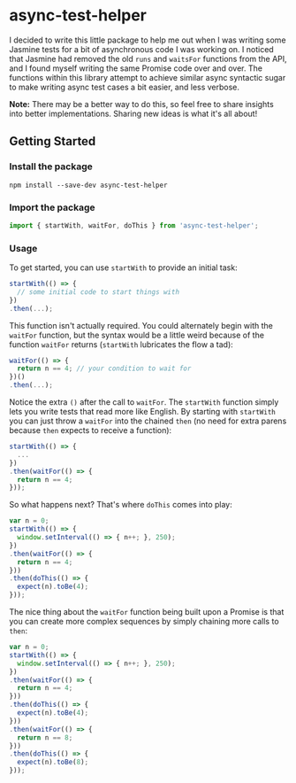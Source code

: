 # async-test-helper

I decided to write this little package to help me out when I was writing some Jasmine tests for a bit of asynchronous code I was working on. I noticed that Jasmine had removed the old `runs` and `waitsFor` functions from the API, and I found myself writing the same Promise code over and over. The functions within this library attempt to achieve similar async syntactic sugar to make writing async test cases a bit easier, and less verbose.

**Note:** There may be a better way to do this, so feel free to share insights into better implementations. Sharing new ideas is what it's all about!

## Getting Started
### Install the package
```
npm install --save-dev async-test-helper
```

### Import the package
```javascript
import { startWith, waitFor, doThis } from 'async-test-helper';
```

### Usage

To get started, you can use `startWith` to provide an initial task:
```javascript
startWith(() => {
  // some initial code to start things with
})
.then(...);
```

This function isn't actually required. You could alternately begin with the `waitFor` function, but the syntax would be a little weird because of the function `waitFor` returns (`startWith` lubricates the flow a tad):
```javascript
waitFor(() => {
  return n == 4; // your condition to wait for
})()
.then(...);
```

Notice the extra `()` after the call to `waitFor`. The `startWith` function simply lets you write tests that read more like English. By starting with `startWith` you can just throw a `waitFor` into the chained `then` (no need for extra parens because `then` expects to receive a function):
```javascript
startWith(() => {
  ...
})
.then(waitFor(() => {
  return n == 4;
}));
```

So what happens next? That's where `doThis` comes into play:
```javascript
var n = 0;
startWith(() => {
  window.setInterval(() => { n++; }, 250);
})
.then(waitFor(() => {
  return n == 4;
}))
.then(doThis(() => {
  expect(n).toBe(4);
}));
```

The nice thing about the `waitFor` function being built upon a Promise is that you can create more complex sequences by simply chaining more calls to `then`:
```javascript
var n = 0;
startWith(() => {
  window.setInterval(() => { n++; }, 250);
})
.then(waitFor(() => {
  return n == 4;
}))
.then(doThis(() => {
  expect(n).toBe(4);
}))
.then(waitFor(() => {
  return n == 8;
}))
.then(doThis(() => {
  expect(n).toBe(8);
}));
```
